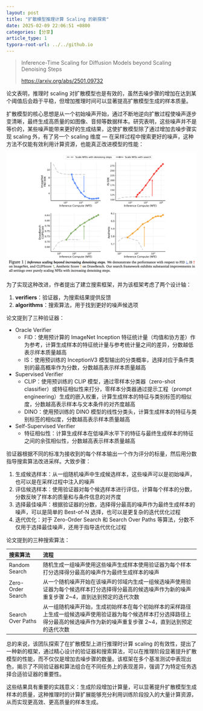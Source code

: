 ```yaml
---
layout: post
title: "扩散模型推理计算 Scaling 的新探索"
date: 2025-02-09 22:06:51 +0800
categories: [分享]
article_type: 1
typora-root-url: ../../github.io
---
```


> Inference-Time Scaling for Diffusion Models beyond Scaling Denoising Steps
>
> https://arxiv.org/abs/2501.09732

论文表明，推理时 scaling 对扩散模型也是有效的，虽然去噪步骤的增加在达到某个阈值后会趋于平稳，但增加推理时间可以显著提高扩散模型生成的样本质量。

扩散模型的核心思想是从一个初始噪声开始，通过不断地逆向扩散过程使噪声逐步变清晰，最终生成高质量的如图像、音频等数据样本。研究表明，这些噪声并不是等价的，某些噪声能带来更好的生成结果，这使扩散模型除了通过增加去噪步骤实现 scaling 外，有了另一个 scaling 维度 — 在采样过程中搜索更好的噪声，这种方法不仅能有效利用计算资源，也能真正改进模型的性能：

![](/assets/img/inference-time-scaling-for-diffusion-models-1.png)

为了实现这种改进，作者提出了建立搜索框架，并为该框架考虑了两个设计轴：

1. **verifiers**：验证器，为搜索结果提供反馈
2. **algorithms**：搜索算法，用于找到更好的噪声候选项

论文提到了三种验证器：

- Oracle Verifier
  - FID：使用预计算的 ImageNet Inception 特征统计量（均值和协方差）作为参考，计算生成样本的特征统计量与参考统计量之间的差异，分数越低表示样本质量越高
  - IS：使用预训练的 InceptionV3 模型输出的分类概率，选择对应于条件类别的最高概率作为分数，分数越高表示样本质量越高
- Supervised Verifier
  - CLIP：使用预训练的 CLIP 模型，通过零样本分类器（zero-shot classifier）或特征相似性来打分，零样本分类器通过提示工程（prompt engineering）生成的嵌入权重，计算生成样本的特征与类别标签的相似度，分数越高表示样本与文本条件的对齐度越高
  - DINO：使用预训练的 DINO 模型的线性分类头，计算生成样本的特征与类别标签的相似度，分数越高表示样本质量越高
- Self-Supervised Verifier
  - 特征相似性：计算生成样本在低噪声水平下的特征与最终生成样本的特征之间的余弦相似性，分数越高表示样本质量越高

验证器根据不同的标准为接收到的每个样本输出一个作为评分的标量，然后用分数指导搜索算法改进采样。大致步骤：

1. 生成候选样本：从一组随机噪声中生成候选样本，这些噪声可以是初始噪声，也可以是在采样过程中注入的噪声
2. 评估候选样本：使用验证器对每个候选样本进行评估，计算每个样本的分数，分数反映了样本的质量和与条件信息的对齐度
3. 选择最佳噪声：根据验证器的分数，选择得分最高的噪声作为最终生成样本的噪声，可以是简单的 Best-of-N 选择，也可以是更复杂的迭代优化过程
4. 迭代优化：对于 Zero-Order Search 和 Search Over Paths 等算法，分数不仅用于选择最佳噪声，还用于指导迭代优化过程

论文提到的三种搜索算法：

| 搜索算法          | 流程                                                         |
| :---------------- | :----------------------------------------------------------- |
| Random Search     | 随机生成一组噪声使用这些噪声生成样本使用验证器为每个样本打分选择得分最高的噪声作为最终生成样本的噪声 |
| Zero-Order Search | 从一个随机噪声开始在该噪声的邻域内生成一组候选噪声使用验证器为每个候选样本打分选择得分最高的候选噪声作为新的噪声重复步骤 2~4，直到达到预定的迭代次数 |
| Search Over Paths | 从一组随机噪声开始，生成初始样本在每个初始样本的采样路径上生成一组候选噪声使用验证器为每个候选样本打分选择路径上得分最高的候选噪声作为新的噪声重复步骤 2~4，直到达到预定的迭代次数 |

总的来说，该团队探索了在扩散模型上进行推理时计算 scaling 的有效性，提出了一种新的框架，通过精心设计的验证器和搜索算法，可以在推理阶段显著提升扩散模型的性能，而不仅仅是增加去噪步骤的数量。该框架在多个基准测试中表现出色，揭示了不同验证器和算法组合在不同任务上的表现差异，强调了为特定任务选择合适验证器的重要性。

这些结果具有重要的实践意义：生成阶段增加计算量，可以显著提升扩散模型生成样本的质量，这种推理时的计算扩展能够充分利用训练阶段投入的大量计算资源，从而实现更高效、更高质量的样本生成。
